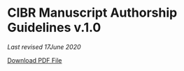 # CIBR Manuscript Authorship Guidelines v.1.0
_Last revised 17June 2020_

[Download PDF File](https://github.com/FLARE-forecast/FLARE/raw/gh-pages/assets/CIBRAuthorshipGuidelines_v1_17June2020.pdf)